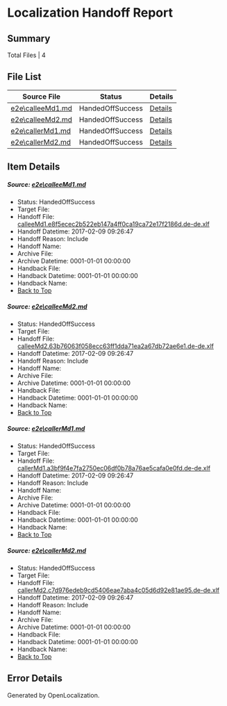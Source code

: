 # <a name='report-top'></a> Localization Handoff Report

## Summary
 Total Files | 4

## File List
 Source File | Status | Details 
 ----------- | ------ | ------- 
 [e2e\calleeMd1.md](https://github.com/OpenLocalizationTestOrg/ol-test0/blob/57e64743a380a332be9dd99ec9758503f610dc96/e2e/calleeMd1.md) | HandedOffSuccess | [Details](#3a6625e50ede08c5d75125858639a579dd3e80f61)
 [e2e\calleeMd2.md](https://github.com/OpenLocalizationTestOrg/ol-test0/blob/57e64743a380a332be9dd99ec9758503f610dc96/e2e/calleeMd2.md) | HandedOffSuccess | [Details](#683080d5b913ad39bda921c846d581a09ca459932)
 [e2e\callerMd1.md](https://github.com/OpenLocalizationTestOrg/ol-test0/blob/57e64743a380a332be9dd99ec9758503f610dc96/e2e/callerMd1.md) | HandedOffSuccess | [Details](#a2058941b47e776afff010f5221c2fbaed63ad9a3)
 [e2e\callerMd2.md](https://github.com/OpenLocalizationTestOrg/ol-test0/blob/57e64743a380a332be9dd99ec9758503f610dc96/e2e/callerMd2.md) | HandedOffSuccess | [Details](#c4a3b45789413afa5b7178e700b38c506f63fd644)

## Item Details
##### <a name='3a6625e50ede08c5d75125858639a579dd3e80f61'></a> Source: [e2e\calleeMd1.md](https://github.com/OpenLocalizationTestOrg/ol-test0/blob/57e64743a380a332be9dd99ec9758503f610dc96/e2e/calleeMd1.md)
* Status: HandedOffSuccess
* Target File: 
* Handoff File: [calleeMd1.e8f5ecec2b522eb147a4ff0ca19ca72e17f2186d.de-de.xlf](https://github.com/OpenLocalizationTestOrg/ol-test0-handoff/blob/6401f50d96c39f5b2f5d1cae71a8838b126e24eb/ol-handoff/OpenLocalizationTestOrg/ol-test0-dede/shujia/ht/calleeMd1.e8f5ecec2b522eb147a4ff0ca19ca72e17f2186d.de-de.xlf)
* Handoff Datetime: 2017-02-09 09:26:47
* Handoff Reason: Include
* Handoff Name: 
* Archive File: 
* Archive Datetime: 0001-01-01 00:00:00
* Handback File: 
* Handback Datetime: 0001-01-01 00:00:00
* Handback Name: 
* [Back to Top](#report-top)

##### <a name='683080d5b913ad39bda921c846d581a09ca459932'></a> Source: [e2e\calleeMd2.md](https://github.com/OpenLocalizationTestOrg/ol-test0/blob/57e64743a380a332be9dd99ec9758503f610dc96/e2e/calleeMd2.md)
* Status: HandedOffSuccess
* Target File: 
* Handoff File: [calleeMd2.63b76063f058ecc63ff1dda71ea2a67db72ae6e1.de-de.xlf](https://github.com/OpenLocalizationTestOrg/ol-test0-handoff/blob/6401f50d96c39f5b2f5d1cae71a8838b126e24eb/ol-handoff/OpenLocalizationTestOrg/ol-test0-dede/shujia/ht/calleeMd2.63b76063f058ecc63ff1dda71ea2a67db72ae6e1.de-de.xlf)
* Handoff Datetime: 2017-02-09 09:26:47
* Handoff Reason: Include
* Handoff Name: 
* Archive File: 
* Archive Datetime: 0001-01-01 00:00:00
* Handback File: 
* Handback Datetime: 0001-01-01 00:00:00
* Handback Name: 
* [Back to Top](#report-top)

##### <a name='a2058941b47e776afff010f5221c2fbaed63ad9a3'></a> Source: [e2e\callerMd1.md](https://github.com/OpenLocalizationTestOrg/ol-test0/blob/57e64743a380a332be9dd99ec9758503f610dc96/e2e/callerMd1.md)
* Status: HandedOffSuccess
* Target File: 
* Handoff File: [callerMd1.a3bf9f4e7fa2750ec06df0b78a76ae5cafa0e0fd.de-de.xlf](https://github.com/OpenLocalizationTestOrg/ol-test0-handoff/blob/6401f50d96c39f5b2f5d1cae71a8838b126e24eb/ol-handoff/OpenLocalizationTestOrg/ol-test0-dede/shujia/ht/callerMd1.a3bf9f4e7fa2750ec06df0b78a76ae5cafa0e0fd.de-de.xlf)
* Handoff Datetime: 2017-02-09 09:26:47
* Handoff Reason: Include
* Handoff Name: 
* Archive File: 
* Archive Datetime: 0001-01-01 00:00:00
* Handback File: 
* Handback Datetime: 0001-01-01 00:00:00
* Handback Name: 
* [Back to Top](#report-top)

##### <a name='c4a3b45789413afa5b7178e700b38c506f63fd644'></a> Source: [e2e\callerMd2.md](https://github.com/OpenLocalizationTestOrg/ol-test0/blob/57e64743a380a332be9dd99ec9758503f610dc96/e2e/callerMd2.md)
* Status: HandedOffSuccess
* Target File: 
* Handoff File: [callerMd2.c7d976edeb9cd5406eae7aba4c05d6d92e81ae95.de-de.xlf](https://github.com/OpenLocalizationTestOrg/ol-test0-handoff/blob/6401f50d96c39f5b2f5d1cae71a8838b126e24eb/ol-handoff/OpenLocalizationTestOrg/ol-test0-dede/shujia/ht/callerMd2.c7d976edeb9cd5406eae7aba4c05d6d92e81ae95.de-de.xlf)
* Handoff Datetime: 2017-02-09 09:26:47
* Handoff Reason: Include
* Handoff Name: 
* Archive File: 
* Archive Datetime: 0001-01-01 00:00:00
* Handback File: 
* Handback Datetime: 0001-01-01 00:00:00
* Handback Name: 
* [Back to Top](#report-top)


## Error Details

Generated by OpenLocalization.
